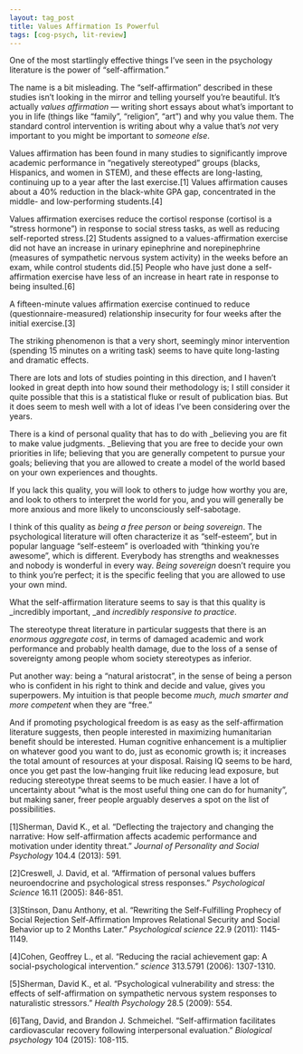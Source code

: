 ```yaml
---
layout: tag_post
title: Values Affirmation Is Powerful
tags: [cog-psych, lit-review]
---
```


One of the most startlingly effective things I’ve seen in the psychology literature is the power of “self-affirmation.”

The name is a bit misleading. The “self-affirmation” described in these studies isn’t looking in the mirror and telling yourself you’re beautiful.  It’s actually _values affirmation_ — writing short essays about what’s important to you in life (things like “family”, “religion”, “art”) and why you value them. The standard control intervention is writing about why a value that’s _not_ very important to you might be important to _someone else_.

Values affirmation has been found in many studies to significantly improve academic performance in “negatively stereotyped” groups (blacks, Hispanics, and women in STEM), and these effects are long-lasting, continuing up to a year after the last exercise.[1]  Values affirmation causes about a 40% reduction in the black-white GPA gap, concentrated in the middle- and low-performing students.[4]

Values affirmation exercises reduce the cortisol response (cortisol is a “stress hormone”) in response to social stress tasks, as well as reducing self-reported stress.[2]  Students assigned to a values-affirmation exercise did not have an increase in urinary epinephrine and norepinephrine (measures of sympathetic nervous system activity) in the weeks before an exam, while control students did.[5]  People who have just done a self-affirmation exercise have less of an increase in heart rate in response to being insulted.[6]

A fifteen-minute values affirmation exercise continued to reduce (questionnaire-measured) relationship insecurity for four weeks after the initial exercise.[3]

The striking phenomenon is that a very short, seemingly minor intervention (spending 15 minutes on a writing task) seems to have quite long-lasting and dramatic effects.

There are lots and lots of studies pointing in this direction, and I haven’t looked in great depth into how sound their methodology is; I still consider it quite possible that this is a statistical fluke or result of publication bias.  But it does seem to mesh well with a lot of ideas I’ve been considering over the years.

There is a kind of personal quality that has to do with _believing you are fit to make value judgments.  _Believing that you are free to decide your own priorities in life; believing that you are generally competent to pursue your goals; believing that you are allowed to create a model of the world based on your own experiences and thoughts.

If you lack this quality, you will look to others to judge how worthy you are, and look to others to interpret the world for you, and you will generally be more anxious and more likely to unconsciously self-sabotage.

I think of this quality as _being a free person_ or _being sovereign_.  The psychological literature will often characterize it as “self-esteem”, but in popular language “self-esteem” is overloaded with “thinking you’re awesome”, which is different.  Everybody has strengths and weaknesses and nobody is wonderful in every way.  _Being sovereign_ doesn’t require you to think you’re perfect; it is the specific feeling that you are allowed to use your own mind.

What the self-affirmation literature seems to say is that this quality is _incredibly important, _and _incredibly responsive to practice_.

The stereotype threat literature in particular suggests that there is an _enormous aggregate cost_, in terms of damaged academic and work performance and probably health damage, due to the loss of a sense of sovereignty among people whom society stereotypes as inferior.

Put another way: being a “natural aristocrat”, in the sense of being a person who is confident in his right to think and decide and value, gives you superpowers. My intuition is that people become _much, much smarter and more competent_ when they are “free.”

And if promoting psychological freedom is as easy as the self-affirmation literature suggests, then people interested in maximizing humanitarian benefit should be interested.  Human cognitive enhancement is a multiplier on whatever good you want to do, just as economic growth is; it increases the total amount of resources at your disposal.  Raising IQ seems to be hard, once you get past the low-hanging fruit like reducing lead exposure, but reducing stereotype threat seems to be much easier.  I have a lot of uncertainty about “what is the most useful thing one can do for humanity”, but making saner, freer people arguably deserves a spot on the list of possibilities.

[1]Sherman, David K., et al. “Deflecting the trajectory and changing the narrative: How self-affirmation affects academic performance and motivation under identity threat.” _Journal of Personality and Social Psychology_ 104.4 (2013): 591.

[2]Creswell, J. David, et al. “Affirmation of personal values buffers neuroendocrine and psychological stress responses.” _Psychological Science_ 16.11 (2005): 846-851.

[3]Stinson, Danu Anthony, et al. “Rewriting the Self-Fulfilling Prophecy of Social Rejection Self-Affirmation Improves Relational Security and Social Behavior up to 2 Months Later.” _Psychological science_ 22.9 (2011): 1145-1149.

[4]Cohen, Geoffrey L., et al. “Reducing the racial achievement gap: A social-psychological intervention.” _science_ 313.5791 (2006): 1307-1310.

[5]Sherman, David K., et al. “Psychological vulnerability and stress: the effects of self-affirmation on sympathetic nervous system responses to naturalistic stressors.” _Health Psychology_ 28.5 (2009): 554.

[6]Tang, David, and Brandon J. Schmeichel. “Self-affirmation facilitates cardiovascular recovery following interpersonal evaluation.” _Biological psychology_ 104 (2015): 108-115.
